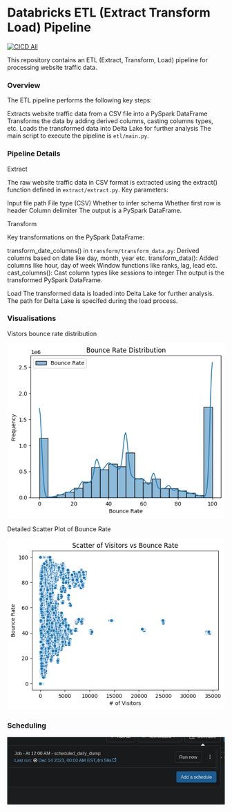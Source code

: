# Databricks ETL (Extract Transform Load) Pipeline

[![CICD All](https://github.com/nogibjj/mo_proj3/actions/workflows/cicd.yml/badge.svg)](https://github.com/nogibjj/mo_proj3/actions/workflows/cicd.yml)

This repository contains an ETL (Extract, Transform, Load) pipeline for processing website traffic data.

### Overview
The ETL pipeline performs the following key steps:

Extracts website traffic data from a CSV file into a PySpark DataFrame
Transforms the data by adding derived columns, casting columns types, etc.
Loads the transformed data into Delta Lake for further analysis
The main script to execute the pipeline is `etl/main.py`.

### Pipeline Details
Extract

The raw website traffic data in CSV format is extracted using the extract() function defined in `extract/extract.py`. Key parameters:

Input file path
File type (CSV)
Whether to infer schema
Whether first row is header
Column delimiter
The output is a PySpark DataFrame.

Transform

Key transformations on the PySpark DataFrame:

transform_date_columns() in `transform/transform_data.py`:
Derived columns based on date like day, month, year etc.
transform_data():
Added columns like hour, day of week
Window functions like ranks, lag, lead etc.
cast_columns(): Cast column types like sessions to integer
The output is the transformed PySpark DataFrame.

Load
The transformed data is loaded into Delta Lake for further analysis. The path for Delta Lake is specifed during the load process.

### Visualisations 
Vistors bounce rate distribution

![plot](images/bouncerate.png)

Detailed Scatter Plot of Bounce Rate

![plot](images/bouncerate_ex.png)

### Scheduling
![plot](images/scheduled.png)
